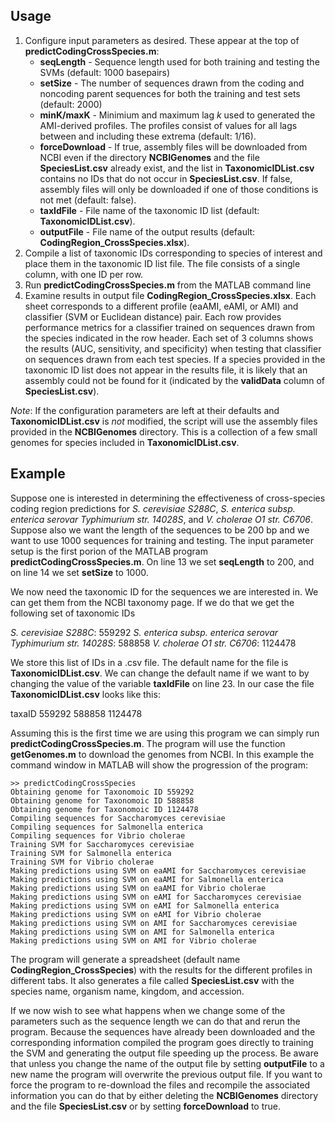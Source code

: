 ## Usage
1. Configure input parameters as desired. These appear at the top of **predictCodingCrossSpecies.m**:
	- **seqLength** - Sequence length used for both training and testing the SVMs (default: 1000 basepairs)
	- **setSize** - The number of sequences drawn from the coding and noncoding parent sequences for both the training and test sets (default: 2000)
	- **minK/maxK** - Minimium and maximum lag *k* used to generated the AMI-derived profiles. The profiles consist of values for all lags between and including these extrema (default: 1/16).
	- **forceDownload** - If true, assembly files will be downloaded from NCBI even if the directory **NCBIGenomes** and the file **SpeciesList.csv** already exist, and the list in **TaxonomicIDList.csv** contains no IDs that do not occur in **SpeciesList.csv**. If false, assembly files will only be downloaded if one of those conditions is not met (default: false).
	- **taxIdFile** - File name of the taxonomic ID list (default: **TaxonomicIDList.csv**).
	- **outputFile** - File name of the output results (default: **CodingRegion_CrossSpecies.xlsx**).
2. Compile a list of taxonomic IDs corresponding to species of interest and place them in the taxonomic ID list file. The file consists of a single column, with one ID per row.
3. Run **predictCodingCrossSpecies.m** from the MATLAB command line
4. Examine results in output file **CodingRegion_CrossSpecies.xlsx**. Each sheet corresponds to a different profile (eaAMI, eAMI, or AMI) and classifier (SVM or Euclidean distance) pair. Each row provides performance metrics for a classifier trained on sequences drawn from the species indicated in the row header. Each set of 3 columns shows the results (AUC, sensitivity, and specificity) when testing that classifier on sequences drawn from each test species. If a species provided in the taxonomic ID list does not appear in the results file, it is likely that an assembly could not be found for it (indicated by the **validData** column of **SpeciesList.csv**).     

*Note*: If the configuration parameters are left at their defaults and **TaxonomicIDList.csv** is *not* modified, the script will use the assembly files provided in the **NCBIGenomes** directory. This is a collection of a few small genomes for species included in **TaxonomicIDList.csv**.  

## Example
Suppose one is interested in determining the effectiveness of cross-species coding region predictions for *S. cerevisiae S288C*, *S. enterica subsp. enterica serovar Typhimurium str. 14028S*, and *V. cholerae O1 str. C6706*. Suppose also we want the length of the sequences to be 200 bp and we want to use 1000 sequences for training and testing.  The input parameter setup is the first porion of the MATLAB program **predictCodingCrossSpecies.m**.  On line 13 we set **seqLength** to 200, and on line 14 we set **setSize** to 1000.

We now need the taxonomic ID for the sequences we are interested in.  We can get them from the NCBI taxonomy page.  If we do that we get the following set of taxonomic IDs

*S. cerevisiae S288C*: 559292
*S. enterica subsp. enterica serovar Typhimurium str. 14028S*: 588858
*V. cholerae O1 str. C6706*: 1124478

We store this list of IDs in a .csv file.  The default name for the file is **TaxonomicIDList.csv**.  We can change the default name if we want to by changing the value of the variable **taxIdFile** on line 23.  In our case the file **TaxonomicIDList.csv** looks like this: 

taxaID
559292
588858
1124478

Assuming this is the first time we are using this program we can simply run **predictCodingCrossSpecies.m**.  The program will use the function **getGenomes.m** to download the genomes from NCBI.  In this example the command window in MATLAB will show the progression of the program:

	>> predictCodingCrossSpecies
	Obtaining genome for Taxonomoic ID 559292
	Obtaining genome for Taxonomoic ID 588858
	Obtaining genome for Taxonomoic ID 1124478
	Compiling sequences for Saccharomyces cerevisiae
	Compiling sequences for Salmonella enterica
	Compiling sequences for Vibrio cholerae
	Training SVM for Saccharomyces cerevisiae
	Training SVM for Salmonella enterica
	Training SVM for Vibrio cholerae
	Making predictions using SVM on eaAMI for Saccharomyces cerevisiae
	Making predictions using SVM on eaAMI for Salmonella enterica
	Making predictions using SVM on eaAMI for Vibrio cholerae
	Making predictions using SVM on eAMI for Saccharomyces cerevisiae
	Making predictions using SVM on eAMI for Salmonella enterica
	Making predictions using SVM on eAMI for Vibrio cholerae
	Making predictions using SVM on AMI for Saccharomyces cerevisiae
	Making predictions using SVM on AMI for Salmonella enterica
	Making predictions using SVM on AMI for Vibrio cholerae

The program will generate a spreadsheet (default name **CodingRegion_CrossSpecies**) with the results for the different profiles in different tabs.  It also generates a file called **SpeciesList.csv** with the species name, organism name, kingdom, and accession.

If we now wish to see what happens when we change some of the parameters such as the sequence length we can do that and rerun the program.  Because the sequences have already been downloaded and the corresponding information compiled the program goes directly to training the SVM and generating the output file speeding up the process. Be aware that unless you change the name of the output file by setting **outputFile** to a new name the program will overwrite the previous output file.  If you want to force the program to re-download the files and recompile the associated information you can do that by either deleting the **NCBIGenomes** directory and the file **SpeciesList.csv** or by setting **forceDownload** to true.
